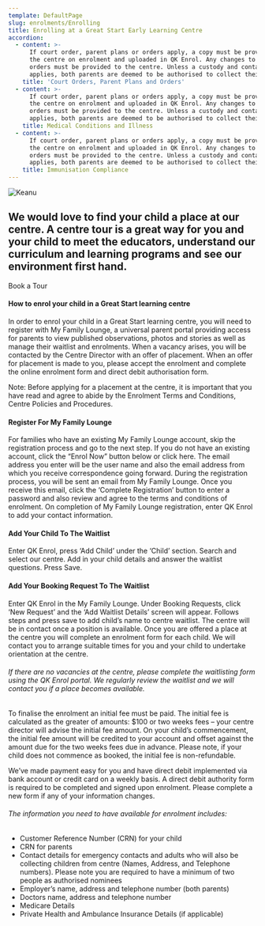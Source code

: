 ```yaml
---
template: DefaultPage
slug: enrolments/Enrolling
title: Enrolling at a Great Start Early Learning Centre
accordion:
  - content: >-
      If court order, parent plans or orders apply, a copy must be provided to
      the centre on enrolment and uploaded in QK Enrol. Any changes to these
      orders must be provided to the centre. Unless a custody and contact order
      applies, both parents are deemed to be authorised to collect their child.
    title: 'Court Orders, Parent Plans and Orders'
  - content: >-
      If court order, parent plans or orders apply, a copy must be provided to
      the centre on enrolment and uploaded in QK Enrol. Any changes to these
      orders must be provided to the centre. Unless a custody and contact order
      applies, both parents are deemed to be authorised to collect their child.
    title: Medical Conditions and Illness
  - content: >-
      If court order, parent plans or orders apply, a copy must be provided to
      the centre on enrolment and uploaded in QK Enrol. Any changes to these
      orders must be provided to the centre. Unless a custody and contact order
      applies, both parents are deemed to be authorised to collect their child.
    title: Immunisation Compliance
---
```

![Keanu](/images/uploads/evan-kirby.jpg)

## We would love to find your child a place at our centre. A centre tour is a great way for you and your child to meet the educators, understand our curriculum and learning programs and see our environment first hand.

Book a Tour

#### How to enrol your child in a Great Start learning centre

In order to enrol your child in a Great Start learning centre, you will need to register with My Family Lounge, a universal parent portal providing access for parents to view published observations, photos and stories as well as manage their waitlist and enrolments. When a vacancy arises, you will be contacted by the Centre Director with an offer of placement. When an offer for placement is made to you, please accept the enrolment and complete the online enrolment form and direct debit authorisation form.

Note: Before applying for a placement at the centre, it is important that you have read and agree to abide by the Enrolment Terms and Conditions, Centre Policies and Procedures.

#### Register For My Family Lounge

For families who have an existing My Family Lounge account, skip the registration process and go to the next step. If you do not have an existing account, click the “Enrol Now” button below or click here. The email address you enter will be the user name and also the email address from which you receive correspondence going forward. During the registration process, you will be sent an email from My Family Lounge. Once you receive this email, click the ‘Complete Registration’ button to enter a password and also review and agree to the terms and conditions of enrolment. On completion of My Family Lounge registration, enter QK Enrol to add your contact information.

#### Add Your Child To The Waitlist

Enter QK Enrol, press ‘Add Child’ under the ‘Child’ section. Search and select our centre. Add in your child details and answer the waitlist questions. Press Save.

#### Add Your Booking Request To The Waitlist

Enter QK Enrol in the My Family Lounge. Under Booking Requests, click ‘New Request’ and the ‘Add Waitlist Details’ screen will appear. Follows steps and press save to add child’s name to centre waitlist. The centre will be in contact once a position is available. Once you are offered a place at the centre you will complete an enrolment form for each child. We will contact you to arrange suitable times for you and your child to undertake orientation at the centre.

###### If there are no vacancies at the centre, please complete the waitlisting form using the QK Enrol portal. We regularly review the waitlist and we will contact you if a place becomes available.

To finalise the enrolment an initial fee must be paid. The initial fee is calculated as the greater of amounts: $100 or two weeks fees – your centre director will advise the initial fee amount. On your child’s commencement, the initial fee amount will be credited to your account and offset against the amount due for the two weeks fees due in advance. Please note, if your child does not commence as booked, the initial fee is non-refundable.

We’ve made payment easy for you and have direct debit implemented via bank account or credit card on a weekly basis. A direct debit authority form is required to be completed and signed upon enrolment. Please complete a new form if any of your information changes.

###### The information you need to have available for enrolment includes:

* Customer Reference Number (CRN) for your child
* CRN for parents
* Contact details for emergency contacts and adults who will also be collecting children from centre (Names, Address, and Telephone numbers). Please note you are required to have a minimum of two people as authorised nominees
* Employer’s name, address and telephone number (both parents)
* Doctors name, address and telephone number
* Medicare Details
* Private Health and Ambulance Insurance Details (if applicable)
